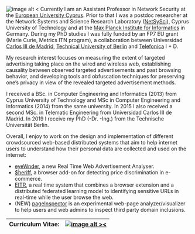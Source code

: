 ![image alt <](/images/costas_tallin_small.jpg)
Currently I am an Assistant Professor in Network Security at the [European University Cyprus](https://euc.ac.cy). 
Prior to that I was a postdoc researcher at the Network Systems and Science Research Laboratory ([NetSySci](https://netsysci.cut.ac.cy/)), Cyprus University of Technology and at the [Max Planck Institute for Informatics](https://www.mpi-inf.mpg.de/) in Germany. 
During my PhD studies I was fully funded by an FP7 EU grant (Marie Curie, Metrics ITN program), a collaboration between Universidad [Carlos III de Madrid](https://www.uc3m.es/), [Technical University of Berlin](https://www.tu.berlin/en/) and [Telefonica](https://www.telefonica.com/) I + D. 

My research interest focuses on measuring the extent of targeted advertising taking place on the wired and wireless web, establishing causality between observed targeted advertisements and past browsing behavior, and developing tools and obfuscation techniques for preserving one’s privacy in view of the revealed targeted advertisement methods. 

I received a BSc. in Computer Engineering and Informatics (2013) from Cyprus University of Technology and MSc in Computer Engineering and Informatics (2014) from the same university. 
In 2015 I also received a second MSc. in Telematic Engineering from Universidad Carlos III de Madrid. 
In 2019 I receive my PhD (-Dr. -Ing.) from the Technische Universität Berlin. 

Overall, I enjoy to work on the design and implementation of different crowdsourced web-based distributed systems that aim to help internet users to understand how their personal data are collected and used on the internet:

- [eyeWnder](http://www.eyewnder.webredirect.org/), a new Real Time Web Advertisement Analyser.
- [$heriff](http://sheriff-v2.dynu.net/views/home), a browser add-on for detecting price discrimination in e-commerce.
- [EITR](https://eitr-experiment.networks.imdea.org/), a real time system that combines a browser extension and a distributed federated learning model to identifying sensitive URLs in real-time while the user browse the web. 
- (NEW) [pageInspector](https://bit.ly/pageinspector) is an experimental web-page analyzer/visualizer to help users and web admins to inspect third party domain inclusions.

| Curriculum Vitae: | [![image alt ><](/images/download-pdf.png)](/papers/CV.pdf) |
|--------------------------------------------------|------------------------------------------------------|